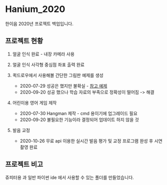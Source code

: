 # Hanium_2020
한이음 2020년 프로젝트 백업입니다.

## 프로젝트 현황  
1. 얼굴 인식 완료 - 내장 카메라 사용

2. 얼굴 인식 사각형 중심점 좌표 출력 완료

3. 퀵드로우에서 사용해볼 간단한 그림판 예제를 생성
   * 2020-07-29 성공은 했지만 불확실 - [참고 예제](https://towardsdatascience.com/play-with-quickdraw-a-real-time-application-137e66ea9b60) 
   * 2020-09-20 성공 했으나 학습 자료의 부족으로 정확성이 떨어짐 -> 해결

4. 어린이용 영어 게임 제작
   * 2020-07-30 Hangman 제작 - cmd 용이기에 업그레이드 필요
   * 2020-09-20 불필요한 기능이라 결정되어 업데이트 하지 않을 것
   
5. 발음 교정
   * 2020-10-26 무료 api 이용한 실시간 발음 평가 및 교정 프로그램 완성 후 시연 촬영 완료

## 프로젝트 비고  
쥬피터용 과 일반 파이썬 ide 에서 사용할 수 있는 폴더를 만들었습니다.
